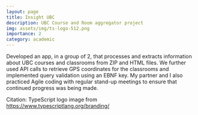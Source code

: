 ```yaml
---
layout: page
title: Insight UBC
description: UBC Course and Room aggregator project
img: assets/img/ts-logo-512.png
importance: 2
category: academic
---
```


[//]: # (CITATION: TypeScript logo from https://www.typescriptlang.org/branding/)
Developed an app, in a group of 2, that processes and extracts information about UBC courses and classrooms from ZIP and HTML files.
We further used API calls to retrieve GPS coordinates for the classrooms and implemented query validation using an EBNF key.
My partner and I also practiced Agile coding with regular stand-up meetings to ensure that continued progress was being made.

Citation: TypeScript logo image from https://www.typescriptlang.org/branding/
